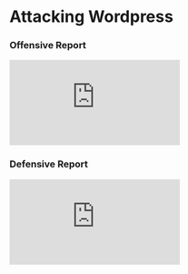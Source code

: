 # Attacking Wordpress

### Offensive Report

![Red Team: Summary of Operations](https://github.com/Sk3llington/Attacking-Wordpress-Purple-Team/blob/main/Red_Team_Summary_of_Operations/Offensive_report.md)

### Defensive Report

![Blue Team: Summary of Operations](https://github.com/Sk3llington/Attacking-Wordpress-Purple-Team/blob/main/Blue_Team_Summary_of_Operations/Defensive_report.md)
